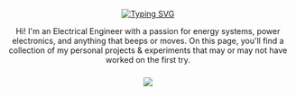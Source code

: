 <p align="center">
  <a href="https://git.io/typing-svg">
    <img src="https://readme-typing-svg.herokuapp.com?font=Fira+Code&size=32&duration=2000&pause=1000&color=F75436&center=true&vCenter=true&random=true&width=435&lines=%F0%9F%94%8B+%F0%9F%8E%AF+%F0%9F%91%BE+%F0%9F%8D%AA+%F0%9F%94%A5;%E2%9A%A1++%F0%9F%9A%80+%F0%9F%A4%96+%F0%9F%A7%A9+%F0%9F%94%8C;%F0%9F%92%A1+%E2%9A%99%EF%B8%8F+%F0%9F%8C%B1+%F0%9F%92%A5+%E2%98%80%EF%B8%8F+" alt="Typing SVG">
  </a>
</p>



<div align="center">

Hi! I'm an Electrical Engineer with a passion for energy systems, power electronics, and anything that beeps or moves. On this page, you'll find a collection of my personal projects & experiments that may or may not have worked on the first try.

</div>

###

<div align="center">
  <img src="https://visitor-badge.laobi.icu/badge?page_id=RemiFM.RemiFM&left_text=visitors"  />
</div>

###


<!--
**RemiFM/RemiFM** is a ✨ _special_ ✨ repository because its `README.md` (this file) appears on your GitHub profile.

Here are some ideas to get you started:

- 🔭 I’m currently working on ...
- 🌱 I’m currently learning ...
- 👯 I’m looking to collaborate on ...
- 🤔 I’m looking for help with ...
- 💬 Ask me about ...
- 📫 How to reach me: ...
- 😄 Pronouns: ...
- ⚡ Fun fact: ...
-->

